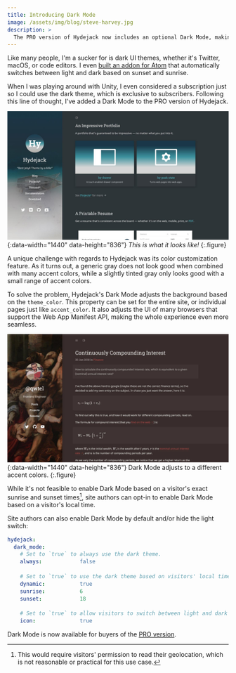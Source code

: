 ```yaml
---
title: Introducing Dark Mode
image: /assets/img/blog/steve-harvey.jpg
description: >
  The PRO version of Hydejack now includes an optional Dark Mode, making it the first Jekyll theme to include this feature.
---
```


Like many people, I'm a sucker for is dark UI themes, whether it's Twitter, macOS, or code editors. I even [built an addon for Atom](https://atom.io/packages/theme-flux-solar) that automatically switches between light and dark based on sunset and sunrise.

When I was playing around with Unity, I even considered a subscription just so I could use the dark theme, which is exclusive to subscribers. Following this line of thought, I've added a Dark Mode to the PRO version of Hydejack.

![Dark Mode](/assets/img/blog/dark-mode.jpg){:data-width="1440" data-height="836"}
*This is what it looks like!*
{:.figure}

A unique challenge with regards to Hydejack was its color customization feature. As it turns out, a generic gray does not look good when combined with many accent colors, while a slightly tinted gray only looks good with a small range of accent colors.

To solve the problem, Hydejack's Dark Mode adjusts the background based on the `theme_color`. This property can be set for the entire site, or individual pages just like `accent_color`. It also adjusts the UI of many browsers that support the Web App Manifest API, making the whole experience even more seamless.

![Adaptive Dark Mode Example](/assets/img/blog/dark-mode-ii.jpg){:data-width="1440" data-height="836"}
Dark Mode adjusts to a different accent colors.
{:.figure}

While it's not feasible to enable Dark Mode based on a visitor's exact sunrise and sunset times[^1], site authors can opt-in to enable Dark Mode based on a visitor's local time.

Site authors can also enable Dark Mode by default and/or hide the light switch:

```yml
hydejack:
  dark_mode:
    # Set to `true` to always use the dark theme.
    always:            false

    # Set to `true` to use the dark theme based on visitors' local time.
    dynamic:           true
    sunrise:           6
    sunset:            18

    # Set to `true` to allow visitors to switch between light and dark mode.
    icon:              true
```

Dark Mode is now available for buyers of the [PRO version][buy].

[buy]: https://app.simplegoods.co/i/NATYVLYT


[^1]: This would require visitors' permission to read their geolocation, which is not reasonable or practical for this use case.
